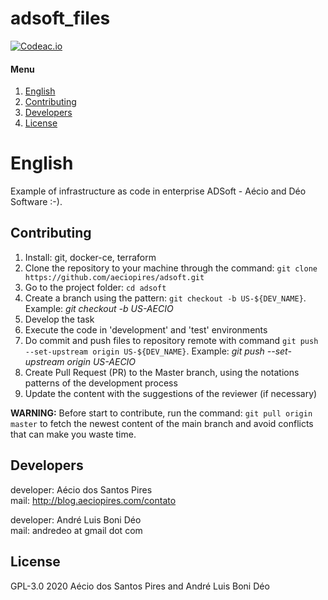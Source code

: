 # adsoft_files #

[![Codeac.io](https://static.codeac.io/badges/2-142351717.svg)](https://app.codeac.io/github/aeciopires/adsoft)

[English]: #english
[Contributing]: #contributing
[Developers]: #developers
[License]: #license

#### Menu

1. [English][English]
2. [Contributing][Contributing]
3. [Developers][Developers]
4. [License][License]

# English

Example of infrastructure as code in enterprise ADSoft - Aécio and Déo Software :-).

## Contributing

1. Install: git, docker-ce, terraform
2. Clone the repository to your machine through the command: `git clone https://github.com/aeciopires/adsoft.git`
3. Go to the project folder: `cd adsoft`
4. Create a branch using the pattern: `git checkout -b US-${DEV_NAME}`. Example: *git checkout -b US-AECIO*
5. Develop the task
6. Execute the code in 'development' and 'test' environments
7. Do commit and push files to repository remote with command `git push --set-upstream origin US-${DEV_NAME}`. Example: *git push --set-upstream origin US-AECIO*
8. Create Pull Request (PR) to the Master branch, using the notations patterns of the development process
9. Update the content with the suggestions of the reviewer (if necessary)

**WARNING:** Before start to contribute, run the command: `git pull origin master` to fetch the newest content of the main branch and avoid conflicts that can make you waste time.

## Developers

developer: Aécio dos Santos Pires<br>
mail: http://blog.aeciopires.com/contato

developer: André Luis Boni Déo<br>
mail: andredeo at gmail dot com


## License

GPL-3.0 2020 Aécio dos Santos Pires and André Luis Boni Déo

